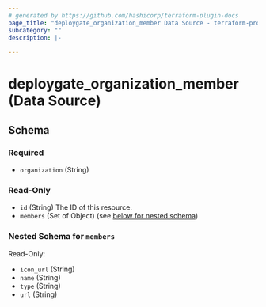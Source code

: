 ```yaml
---
# generated by https://github.com/hashicorp/terraform-plugin-docs
page_title: "deploygate_organization_member Data Source - terraform-provider-deploygate"
subcategory: ""
description: |-
  
---
```


# deploygate_organization_member (Data Source)





<!-- schema generated by tfplugindocs -->
## Schema

### Required

- `organization` (String)

### Read-Only

- `id` (String) The ID of this resource.
- `members` (Set of Object) (see [below for nested schema](#nestedatt--members))

<a id="nestedatt--members"></a>
### Nested Schema for `members`

Read-Only:

- `icon_url` (String)
- `name` (String)
- `type` (String)
- `url` (String)



